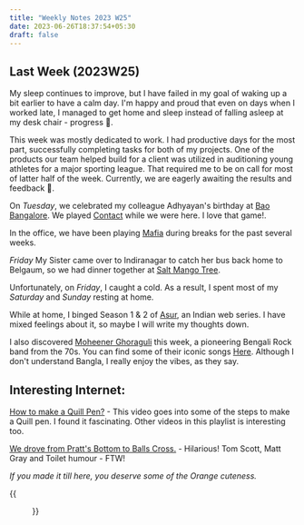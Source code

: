 ```yaml
---
title: "Weekly Notes 2023 W25"
date: 2023-06-26T18:37:54+05:30
draft: false
---
```


## Last Week (2023W25)

My sleep continues to improve, but I have failed in my goal of waking up a bit earlier to have a calm day. I'm happy and proud that even on days when I worked late, I managed to get home and sleep instead of falling asleep at my desk chair - progress 🎉.

This week was mostly dedicated to work. I had productive days for the most part, successfully completing tasks for both of my projects. One of the products our team helped build for a client was utilized in auditioning young athletes for a major sporting league. That required me to be on call for most of latter half of the week.
Currently, we are eagerly awaiting the results and feedback 🤞.

On _Tuesday_, we celebrated my colleague Adhyayan's birthday at [Bao Bangalore](https://g.co/kgs/zJPfma). We played [Contact](https://www.ludozofi.com/home/games/contact/) while we were here. I love that game!.

In the office, we have been playing [Mafia](<https://en.wikipedia.org/wiki/Mafia_(party_game)>) during breaks for the past several weeks.

_Friday_ My Sister came over to Indiranagar to catch her bus back home to Belgaum, so we had dinner together at [Salt Mango Tree](https://g.co/kgs/tESymW).

Unfortunately, on _Friday_, I caught a cold. As a result, I spent most of my _Saturday_ and _Sunday_ resting at home.

While at home, I binged Season 1 & 2 of [Asur](<https://en.wikipedia.org/wiki/Asur_(Indian_web_series)>), an Indian web series. I have mixed feelings about it, so maybe I will write my thoughts down.

I also discovered [Moheener Ghoraguli](https://en.wikipedia.org/wiki/Moheener_Ghoraguli) this week, a pioneering Bengali Rock band from the 70s. You can find some of their iconic songs [Here](https://www.youtube.com/watch?v=SVNt2Vdo6q4). Although I don't understand Bangla, I really enjoy the vibes, as they say.

## Interesting Internet:

[How to make a Quill Pen?](https://www.youtube.com/watch?v=eDbtJOjFv7s&ab_channel=HowToMakeEverything) - This video goes into some of the steps to make a Quill pen. I found it fascinating. Other videos in this playlist is interesting too.

[We drove from Pratt's Bottom to Balls Cross.](https://www.youtube.com/watch?v=GdxFY_wtiOI&ab_channel=TomScottplus) - Hilarious! Tom Scott, Matt Gray and Toilet humour - FTW!

_If you made it till here, you deserve some of the Orange cuteness._

{{<figure src="/images/Weekly-Notes-2023-w25/orangeandme.jpeg" caption="Less Orange More me?" width="400px">}}
